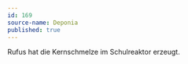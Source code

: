 ```yaml
---
id: 169
source-name: Deponia
published: true
---
```

Rufus hat die Kernschmelze im Schulreaktor erzeugt.
